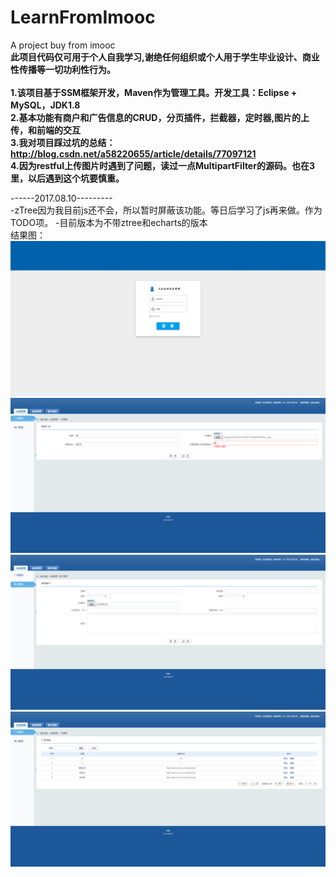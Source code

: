 # LearnFromImooc
A project buy from imooc
<br/><b>此项目代码仅可用于个人自我学习,谢绝任何组织或个人用于学生毕业设计、商业性传播等一切功利性行为。</b><br/>
<br/><b>1.该项目基于SSM框架开发，Maven作为管理工具。开发工具：Eclipse + MySQL，JDK1.8
<br/>2.基本功能有商户和广告信息的CRUD，分页插件，拦截器，定时器,图片的上传，和前端的交互
<br/>3.我对项目踩过坑的总结：http://blog.csdn.net/a58220655/article/details/77097121
<br/>4.因为restful上传图片时遇到了问题，读过一点MultipartFilter的源码。也在3里，以后遇到这个坑要慎重。
</b>

------2017.08.10---------<br/>
-zTree因为我目前js还不会，所以暂时屏蔽该功能。等日后学习了js再来做。作为TODO项。
-目前版本为不带ztree和echarts的版本
<br/>结果图：
![image](https://github.com/glassesmonkey/LearnFromImooc/blob/master/srceenshot/index.png)
![image](https://github.com/glassesmonkey/LearnFromImooc/blob/master/srceenshot/modify.png)
![image](https://github.com/glassesmonkey/LearnFromImooc/blob/master/srceenshot/add.png)
![image](https://github.com/glassesmonkey/LearnFromImooc/blob/master/srceenshot/list.png)
